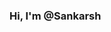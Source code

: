 ### Hi, I'm @Sankarsh

<!--
**Sankarsh100/Sankarsh100** is a ✨ _special_ ✨ repository because its `README.md` (this file) appears on your GitHub profile.

Here are some ideas to get you started:

* 👀 I’m interested in Data Science, Machine Learning and Artificial Intelligence
* 🌱 I’m currently mastering Python, Tableau, R, MySQL, Azure, Apache, Sapark, Hadoop, SAS, Artificial intelligence and Deep learning
* 👯 I’m looking to collaborate on all topics related to Data Science, Machine Learning and Artificial Intelligence.
* 📫 You can reach me on my email id sankarshgsanap@gmail.com

-->
